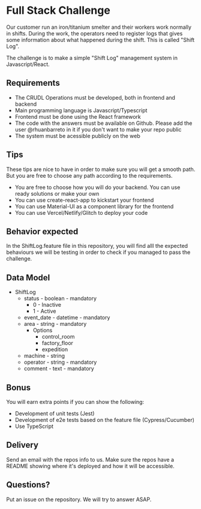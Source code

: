 # Full Stack Challenge

Our customer run an iron/titanium smelter and their workers work normally in shifts.
During the work, the operators need to register logs that gives some information about what happened during the shift. This is called "Shift Log".

The challenge is to make a simple "Shift Log" management system in Javascript/React.

## Requirements

- The CRUDL Operations must be developed, both in frontend and backend
- Main programming language is Javascript/Typescript
- Frontend must be done using the React framework
- The code with the answers must be available on Github. Please add the user @rhuanbarreto in it if you don't want to make your repo public
- The system must be acessible publicly on the web

## Tips

These tips are nice to have in order to make sure you will get a smooth path. But you are free to choose any path according to the requirements.

- You are free to choose how you will do your backend. You can use ready solutions or make your own
- You can use create-react-app to kickstart your frontend
- You can use Material-UI as a component library for the frontend
- You can use Vercel/Netlify/Glitch to deploy your code

## Behavior expected

In the ShiftLog.feature file in this repository, you will find alll the expected behaviours we will be testing in order to check if you managed to pass the challenge.

## Data Model

- ShiftLog
  - status - boolean - mandatory
    - 0 - Inactive
    - 1 - Active
  - event_date - datetime - mandatory
  - area - string - mandatory
    - Options
      - control_room
      - factory_floor
      - expedition
  - machine - string
  - operator - string - mandatory
  - comment - text - mandatory

## Bonus

You will earn extra points if you can show the following:

- Development of unit tests (Jest)
- Development of e2e tests based on the feature file (Cypress/Cucumber)
- Use TypeScript

## Delivery

Send an email with the repos info to us. Make sure the repos have a README showing where it's deployed and how it will be accessible.

## Questions?

Put an issue on the repository. We will try to answer ASAP.